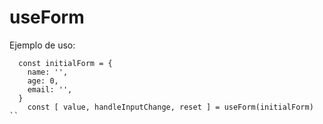 # useForm

Ejemplo de uso:
```
  const initialForm = {
    name: '',
    age: 0,
    email: '',
  }
  	const [ value, handleInputChange, reset ] = useForm(initialForm)
``